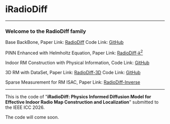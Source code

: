 # iRadioDiff
---
### Welcome to the RadioDiff family

Base BackBone, Paper Link: [RadioDiff](https://ieeexplore.ieee.org/document/10764739) Code Link: [GitHub](https://github.com/UNIC-Lab/RadioDiff)

PINN Enhanced with Helmholtz Equation, Paper Link: [RadioDiff-$k^2$](https://arxiv.org/pdf/2504.15623)

Indoor RM Construction with Physical Information, Code Link: [GitHub](https://github.com/UNIC-Lab/iRadioDiff)

3D RM with DataSet, Paper Link: [RadioDiff-3D](https://ieeexplore.ieee.org/document/11083758) Code Link: [GitHub](https://github.com/UNIC-Lab/UrbanRadio3D)

Sparse Measurement for RM ISAC, Paper Link: [RadioDiff-Inverse](https://arxiv.org/abs/2504.14298)

---

This is the code of "**iRadioDiff: Physics Informed Diffusion Model for Effective Indoor Radio Map Construction and Localization**" submitted to the IEEE ICC 2026.

The code will come soon.
